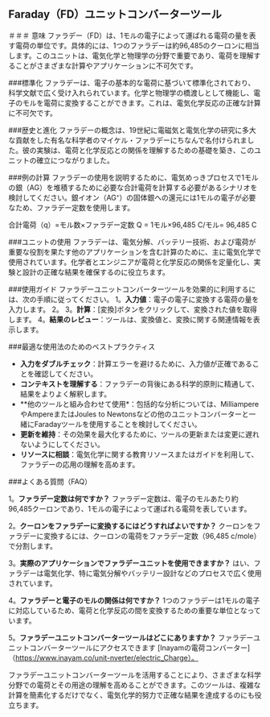 ## Faraday（FD）ユニットコンバーターツール

＃＃＃ 意味
ファラデー（FD）は、1モルの電子によって運ばれる電荷の量を表す電荷の単位です。具体的には、1つのファラデーは約96,485のクーロンに相当します。このユニットは、電気化学と物理学の分野で重要であり、電荷を理解することがさまざまな計算やアプリケーションに不可欠です。

###標準化
ファラデーは、電子の基本的な電荷に基づいて標準化されており、科学文献で広く受け入れられています。化学と物理学の橋渡しとして機能し、電子のモルを電荷に変換することができます。これは、電気化学反応の正確な計算に不可欠です。

###歴史と進化
ファラデーの概念は、19世紀に電磁気と電気化学の研究に多大な貢献をした有名な科学者のマイケル・ファラデーにちなんで名付けられました。彼の実験は、電荷と化学反応との関係を理解するための基礎を築き、このユニットの確立につながりました。

###例の計算
ファラデーの使用を説明するために、電気めっきプロセスで1モルの銀（AG）を堆積するために必要な合計電荷を計算する必要があるシナリオを検討してください。銀イオン（AG⁺）の固体銀への還元には1モルの電子が必要なため、ファラデー定数を使用します。

合計電荷（q）=モル数×ファラデー定数
Q = 1モル×96,485 C/モル= 96,485 C

###ユニットの使用
ファラデーは、電気分解、バッテリー技術、および電荷が重要な役割を果たす他のアプリケーションを含む計算のために、主に電気化学で使用されています。化学者とエンジニアが電荷と化学反応の関係を定量化し、実験と設計の正確な結果を確保するのに役立ちます。

###使用ガイド
ファラデーユニットコンバーターツールを効果的に利用するには、次の手順に従ってください。
1。**入力値**：電子の電子に変換する電荷の量を入力します。
2。
3。**計算**：[変換]ボタンをクリックして、変換された値を取得します。
4。**結果のレビュー**：ツールは、変換値と、変換に関する関連情報を表示します。

###最適な使用法のためのベストプラクティス
-  **入力をダブルチェック**：計算エラーを避けるために、入力値が正確であることを確認してください。
-  **コンテキストを理解する**：ファラデーの背後にある科学的原則に精通して、結果をよりよく解釈します。
-  **他のツールと組み合わせて使用​​*：包括的な分析については、MilliampereやAmpereまたはJoules to Newtonsなどの他のユニットコンバーターと一緒にFaradayツールを使用することを検討してください。
-  **更新を維持**：その効果を最大化するために、ツールの更新または変更に遅れないようにしてください。
-  **リソースに相談**：電気化学に関する教育リソースまたはガイドを利用して、ファラデーの応用の理解を高めます。

###よくある質問（FAQ）

1。**ファラデー定数は何ですか？**
ファラデー定数は、電子のモルあたり約96,485クーロンであり、1モルの電子によって運ばれる電荷を表しています。

2。**クーロンをファラデーに変換するにはどうすればよいですか？**
クーロンをファラデーに変換するには、クーロンの電荷をファラデー定数（96,485 c/mole）で分割します。

3。**実際のアプリケーションでファラデーユニットを使用できますか？**
はい、ファラデーは電気化学、特に電気分解やバッテリー設計などのプロセスで広く使用されています。

4。**ファラデーと電子のモルの関係は何ですか？**
1つのファラデーは1モルの電子に対応しているため、電荷と化学反応の間を変換するための重要な単位となっています。

5。**ファラデーユニットコンバーターツールはどこにありますか？**
ファラデーユニットコンバーターツールにアクセスできます [Inayamの電荷コンバーター]（https://www.inayam.co/unit-nverter/electric_Charge）。

ファラデーユニットコンバーターツールを活用することにより、さまざまな科学分野での電荷とその用途の理解を高めることができます。このツールは、複雑な計算を簡素化するだけでなく、電気化学的努力で正確な結果を達成するのにも役立ちます。